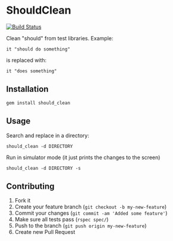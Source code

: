 # ShouldClean

[![Build Status](https://travis-ci.org/siyelo/should_clean.png)](https://travis-ci.org/siyelo/should_clean)

Clean "should" from test libraries. Example:

    it "should do something"

is replaced with:

    it "does something"

## Installation

    gem install should_clean

## Usage

Search and replace in a directory:

    should_clean -d DIRECTORY

Run in simulator mode (it just prints the changes to the screen)

    should_clean -d DIRECTORY -s

## Contributing

1. Fork it
2. Create your feature branch (`git checkout -b my-new-feature`)
3. Commit your changes (`git commit -am 'Added some feature'`)
4. Make sure all tests pass (`rspec spec/`)
4. Push to the branch (`git push origin my-new-feature`)
5. Create new Pull Request
